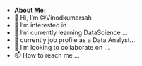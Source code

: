- **About Me:**
- 👋 Hi, I’m @Vinodkumarsah
- 👀 I’m interested in ...
-  🌱 I’m currently learning DataScience ...
- 💼 currently job profile as a Data Analyst...
- 💞️ I’m looking to collaborate on ...
- 📫 How to reach me ...

<!---
Vinodkumarsah/Vinodkumarsah is a ✨ special ✨ repository because its `README.md` (this file) appears on your GitHub profile.
You can click the Preview link to take a look at your changes.
--->

